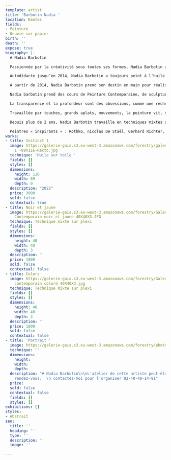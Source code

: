 ```yaml
---
template: artist
title: 'Barbotin Nadia '
location: Nantes
fields:
- Peinture
- Oeuvre sur papier
birth: ''
death: ''
expose: true
biography: |-
  # Nadia Barbotin

  Passionnée par la créativité sous toutes ses formes, Nadia Barbotin a rencontré des artistes de tous milieux qui ont impulsé son orientation actuelle vers la peinture.

  Autodidacte jusqu’en 2014, Nadia Barbotin a toujours peint à l'huile et au couteau mais Nadia s'ouvre de plus en plus à de nouvelles techniques et médiums avec les spalters, les shapers, les encres acryliques et alcooliques, l'acrylique, quitte à les mélanger pour donner plus de force, de transparence à ses œuvres.

  A partir de 2014, Nadia Barbotin prend son destin en main pour réaliser son désir le plus profond, peindre à plein-temps.

  Nadia barbotin prend des cours de Peinture Contemporaine, de sculpture et de modèle vivant aux Beaux-Arts de Nantes et aux Ateliers de la Gobinière à Orvault, afin d’expérimenter différentes voies artistiques. Nadia Barbotin fait le choix de réaliser majoritairement ses propres toiles et couleurs (pigments) dans un esprit d'artisanat de qualité. Inspirée par les impressionnistes pour leur lumière, leur mouvement et leurs couleurs vives, émerveillée par les expressionnistes abstraits pour leur langage émotionnel véhément et spontané, et par l’Action painting pour le geste physique et l’énergie, Nadia Barbotin essaie de traduire dans ses œuvres, un mélange de tous ces mouvements. Le chant qu’elle pratique depuis plus de 20 ans, l’aide également à trouver ses inspirations dans le rythme de ses peintures. Depuis, Nadia  Barbotin utilise toutes ses compétences et connaissances en synergie pour peindre des œuvres sur toiles et papiers qui sont sources d’émotions, de sentiments, de réflexion, de ressenti.

  La transparence et la profondeur sont des obsessions, comme une recherche de vérité absolue. Nadia Barbotin tend constamment à travailler avec la lumière pour que la peinture se révèle également dans son intimité. La couleur est toujours à l’honneur, de préférence éclatante, vibrant ainsi sous la lumière.Parfois, la matière s’invite, telle une sculpture picturale verticale, donnant ainsi du relief aux supports. La toile est presque blanche et la composition se dessine au fur et à mesure selon l’humeur du moment.

  Travaillée par touches, grands aplats, mouvements, la peinture vit, se transforme et dialogue enfin avec son spectateur. Car le plus important est la stimulation de cet écho, cette résonance dans l’histoire de chacun, l’exploration de son propre rythme, de sa propre intimité lors de la rencontre avec l’œuvre.

  Depuis plus de 2 ans, Nadia Barbotin travaille en techniques mixtes sur le plexiglas, qui lui ouvre de nouvelles perspectives dans l’approche de la peinture, un mélange entre une œuvre picturale et un volume, que l’on peut toucher, manipuler, regarder sous tous les angles. De cette quête omniprésente de la lumière est née la série des Vitraux Contemporains.

  Peintres « inspirants » : Rothko, nicolas De Staël, Gerhard Richter, Pierre Soulages, Alberto Burri, Zao Wou-KI, Hans Hartung, Kokichi Umezaki…
works:
- title: Instinct 1
  image: https://galerie-gaia.s3.eu-west-3.amazonaws.com/forestry/galerie-gaia-Barbotin-Nadia-Instinct
    1 -89X116-Recto.jpg
  technique: 'Huile sur toile '
  fields: []
  styles: []
  dimensions:
    height: 116
    width: 89
    depth: 0
  description: "2022"
  price: 3000
  sold: false
  contextual: true
- title: Noir et jaune
  image: https://galerie-gaia.s3.eu-west-3.amazonaws.com/forestry/Galerie-Gaia-Barbotin-Nadia-Vitrail
    Contemporain noir et jaune 40X40X3.JPG
  technique: Technique mixte sur plexi
  fields: []
  styles: []
  dimensions:
    height: 40
    width: 40
    depth: 3
  description: ''
  price: 1800
  sold: false
  contextual: false
- title: Colors
  image: https://galerie-gaia.s3.eu-west-3.amazonaws.com/forestry/Galerie-Gaia-Barbotin-Nadia-Vitrail
    contemporain coloré 40X40X3.jpg
  technique: Technique mixte sur plexi
  fields: []
  styles: []
  dimensions:
    height: 40
    width: 40
    depth: 3
  description: ''
  price: 1800
  sold: false
  contextual: false
- title: 'Portrait '
  image: https://galerie-gaia.s3.eu-west-3.amazonaws.com/forestry/photo-profil-bnw-2018.jpg
  technique: ''
  dimensions:
    height: 
    width: 
    depth: 
  description: "# Nadia Barbotin\n\nL'atelier de cette artiste peut-être ouvert sur
    rendez-vous,  \n contactez-moi pour l'organiser 02-40-48-14-91"
  price: 
  sold: false
  contextual: false
  fields: []
  styles: []
exhibitions: []
styles:
- Abstrait
seo:
  title: ''
  heading: ''
  type: ''
  description: ''
  image: ''

---
```

